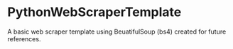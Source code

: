 # PythonWebScraperTemplate
 A basic web scraper template using BeuatifulSoup (bs4) created for future references.
